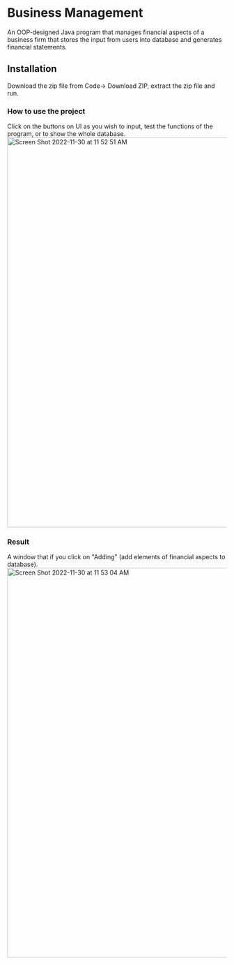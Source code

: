 # Business Management

An OOP-designed Java program that manages financial aspects of a business firm that stores the input from users into database
and generates financial statements.

## Installation
Download the zip file from Code-> Download ZIP, extract the zip file and run.

### How to use the project
Click on the buttons on UI as you wish to input, test the functions of the program, or to show the whole database.
<img width="895" alt="Screen Shot 2022-11-30 at 11 52 51 AM" src="https://user-images.githubusercontent.com/92111953/204860042-b0601666-d544-4a75-ae3e-5e706de764a0.png">


### Result
A window that if you click on "Adding" (add elements of financial aspects to database).
<img width="894" alt="Screen Shot 2022-11-30 at 11 53 04 AM" src="https://user-images.githubusercontent.com/92111953/204860304-8241f4e7-500b-47b4-b4ba-ed43c56d184a.png">
